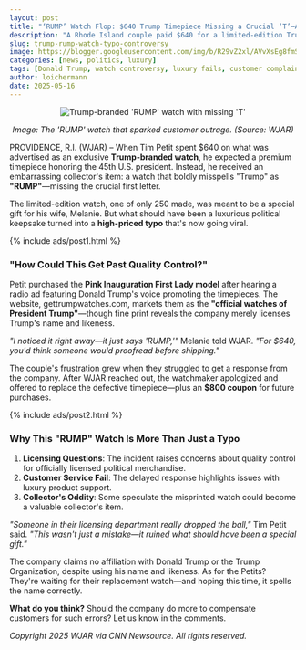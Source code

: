 ```yaml
---
layout: post
title: "‘RUMP’ Watch Flop: $640 Trump Timepiece Missing a Crucial ‘T’—And Customers Aren’t Laughing"
description: "A Rhode Island couple paid $640 for a limited-edition Trump watch—only to receive a 'RUMP' watch due to a glaring typo. Read the full story behind this luxury mishap."
slug: trump-rump-watch-typo-controversy
image: https://blogger.googleusercontent.com/img/b/R29vZ2xl/AVvXsEg8fmSspgeyqDxxVj6X6r5n-r1uxuO8lzApAnfCxfa06UZAv39yDvhxNYFtB7ocE6h4Fa-cCQzxrHcHGJUGOw73w7YJtuO0k16ebeu0hyphenhyphenjDdfYUDOK9IbIm6Vf9ivQ0vTAJ0tIDq_m5Y_abqoGPSIgTguiVJa5KIUg6WuLzcpnOcMQ0xS3NPVD7CflavpE/s318/images.jpg
categories: [news, politics, luxury]
tags: [Donald Trump, watch controversy, luxury fails, customer complaints]
author: loichermann
date: 2025-05-16
---
```


<div style="text-align: center;">
  <img src="https://blogger.googleusercontent.com/img/b/R29vZ2xl/AVvXsEg8fmSspgeyqDxxVj6X6r5n-r1uxuO8lzApAnfCxfa06UZAv39yDvhxNYFtB7ocE6h4Fa-cCQzxrHcHGJUGOw73w7YJtuO0k16ebeu0hyphenhyphenjDdfYUDOK9IbIm6Vf9ivQ0vTAJ0tIDq_m5Y_abqoGPSIgTguiVJa5KIUg6WuLzcpnOcMQ0xS3NPVD7CflavpE/s318/images.jpg" alt="Trump-branded 'RUMP' watch with missing 'T'" />
  <p><em>Image: The 'RUMP' watch that sparked customer outrage. (Source: WJAR)</em></p>
</div>

PROVIDENCE, R.I. (WJAR) – When Tim Petit spent $640 on what was advertised as an exclusive **Trump-branded watch**, he expected a premium timepiece honoring the 45th U.S. president. Instead, he received an embarrassing collector's item: a watch that boldly misspells "Trump" as **"RUMP"**—missing the crucial first letter.

The limited-edition watch, one of only 250 made, was meant to be a special gift for his wife, Melanie. But what should have been a luxurious political keepsake turned into a **high-priced typo** that's now going viral.

{% include ads/post1.html %}

### **"How Could This Get Past Quality Control?"**
Petit purchased the **Pink Inauguration First Lady model** after hearing a radio ad featuring Donald Trump's voice promoting the timepieces. The website, gettrumpwatches.com, markets them as the **"official watches of President Trump"**—though fine print reveals the company merely licenses Trump's name and likeness.

*"I noticed it right away—it just says 'RUMP,'"* Melanie told WJAR. *"For $640, you'd think someone would proofread before shipping."*

The couple's frustration grew when they struggled to get a response from the company. After WJAR reached out, the watchmaker apologized and offered to replace the defective timepiece—plus an **$800 coupon** for future purchases.

{% include ads/post2.html %}

### **Why This "RUMP" Watch Is More Than Just a Typo**
1. **Licensing Questions**: The incident raises concerns about quality control for officially licensed political merchandise.
2. **Customer Service Fail**: The delayed response highlights issues with luxury product support.
3. **Collector's Oddity**: Some speculate the misprinted watch could become a valuable collector's item.

*"Someone in their licensing department really dropped the ball,"* Tim Petit said. *"This wasn't just a mistake—it ruined what should have been a special gift."*

The company claims no affiliation with Donald Trump or the Trump Organization, despite using his name and likeness. As for the Petits? They're waiting for their replacement watch—and hoping this time, it spells the name correctly.

**What do you think?** Should the company do more to compensate customers for such errors? Let us know in the comments.

*Copyright 2025 WJAR via CNN Newsource. All rights reserved.*
